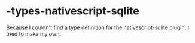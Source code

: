 # -types-nativescript-sqlite
Because I couldn't find a type definition for the nativescript-sqlite plugin, I tried to make my own.
